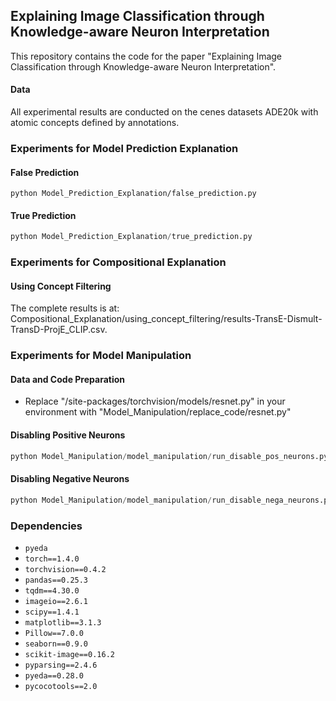 ## Explaining  Image Classification through Knowledge-aware Neuron Interpretation

This repository contains the code for the paper "Explaining  Image Classification through Knowledge-aware Neuron Interpretation".

#### Data 

All experimental results are conducted on the cenes datasets ADE20k with atomic concepts defined by annotations.


### Experiments for Model Prediction Explanation


#### False Prediction

```
python Model_Prediction_Explanation/false_prediction.py
```

#### True Prediction

```python
python Model_Prediction_Explanation/true_prediction.py
```





### Experiments for  Compositional Explanation

#### Using Concept Filtering

The complete results is at: Compositional_Explanation/using_concept_filtering/results-TransE-Dismult-TransD-ProjE_CLIP.csv. 





### Experiments for Model Manipulation

#### Data and Code Preparation

- Replace "/site-packages/torchvision/models/resnet.py" in your environment with "Model_Manipulation/replace_code/resnet.py"

#### Disabling Positive Neurons

```python
python Model_Manipulation/model_manipulation/run_disable_pos_neurons.py
```

#### Disabling Negative Neurons

```python
python Model_Manipulation/model_manipulation/run_disable_nega_neurons.py
```






### Dependencies

- `pyeda`
- `torch==1.4.0`
- `torchvision==0.4.2`
- `pandas==0.25.3`
- `tqdm==4.30.0`
- `imageio==2.6.1`
- `scipy==1.4.1`
- `matplotlib==3.1.3`
- `Pillow==7.0.0`
- `seaborn==0.9.0`
- `scikit-image==0.16.2`
- `pyparsing==2.4.6`
- `pyeda==0.28.0` 
- `pycocotools==2.0`
